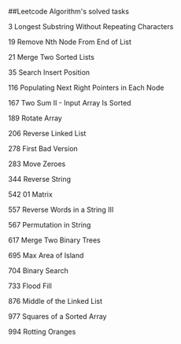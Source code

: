 ##Leetcode Algorithm's solved tasks

3 Longest Substring Without Repeating Characters

19 Remove Nth Node From End of List

21 Merge Two Sorted Lists

35 Search Insert Position

116 Populating Next Right Pointers in Each Node

167 Two Sum II - Input Array Is Sorted

189 Rotate Array

206 Reverse Linked List

278 First Bad Version

283 Move Zeroes

344 Reverse String

542 01 Matrix

557 Reverse Words in a String III

567 Permutation in String

617 Merge Two Binary Trees
 
695 Max Area of Island

704 Binary Search

733 Flood Fill

876 Middle of the Linked List

977 Squares of a Sorted Array

994 Rotting Oranges

